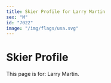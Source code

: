 ```yaml
---
title: Skier Profile for Larry Martin
sex: "M"
id: "7022"
image: "/img/flags/usa.svg" 
---
```


# Skier Profile

This page is for: Larry Martin.
    